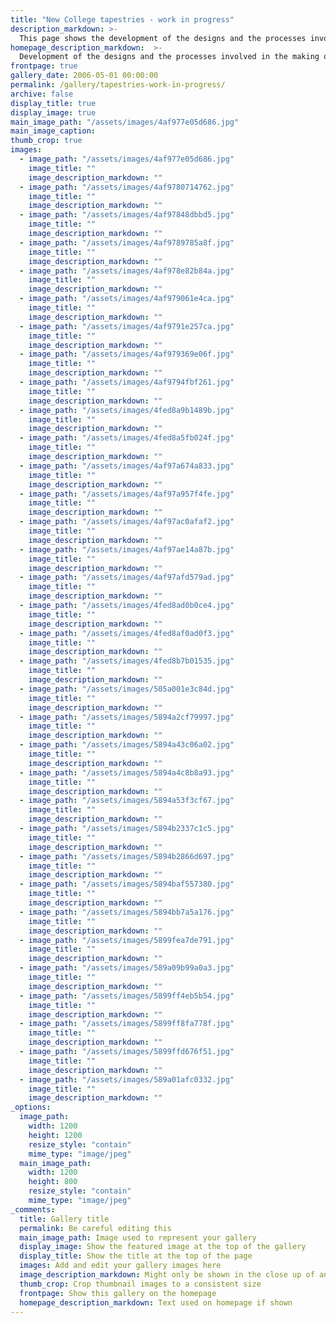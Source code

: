 ```yaml
---
title: "New College tapestries - work in progress"
description_markdown: >-
  This page shows the development of the designs and the processes involved in the making of the tapestries. The final designs were approved by the College Trustees in 2008 and after further research dyeing and sampling, work on the final pieces began in 2009.  Jeni says it has been a fascinating and rewarding journey over the last few years.
homepage_description_markdown:  >-
  Development of the designs and the processes involved in the making of the tapestries.
frontpage: true
gallery_date: 2006-05-01 00:00:00
permalink: /gallery/tapestries-work-in-progress/
archive: false
display_title: true
display_image: true
main_image_path: "/assets/images/4af977e05d686.jpg"
main_image_caption:
thumb_crop: true
images:
  - image_path: "/assets/images/4af977e05d686.jpg"
    image_title: ""
    image_description_markdown: ""
  - image_path: "/assets/images/4af9780714762.jpg"
    image_title: ""
    image_description_markdown: ""
  - image_path: "/assets/images/4af97848dbbd5.jpg"
    image_title: ""
    image_description_markdown: ""
  - image_path: "/assets/images/4af9789785a8f.jpg"
    image_title: ""
    image_description_markdown: ""
  - image_path: "/assets/images/4af978e82b84a.jpg"
    image_title: ""
    image_description_markdown: ""
  - image_path: "/assets/images/4af979061e4ca.jpg"
    image_title: ""
    image_description_markdown: ""
  - image_path: "/assets/images/4af9791e257ca.jpg"
    image_title: ""
    image_description_markdown: ""
  - image_path: "/assets/images/4af979369e06f.jpg"
    image_title: ""
    image_description_markdown: ""
  - image_path: "/assets/images/4af9794fbf261.jpg"
    image_title: ""
    image_description_markdown: ""
  - image_path: "/assets/images/4fed8a9b1489b.jpg"
    image_title: ""
    image_description_markdown: ""
  - image_path: "/assets/images/4fed8a5fb024f.jpg"
    image_title: ""
    image_description_markdown: ""
  - image_path: "/assets/images/4af97a674a833.jpg"
    image_title: ""
    image_description_markdown: ""
  - image_path: "/assets/images/4af97a957f4fe.jpg"
    image_title: ""
    image_description_markdown: ""
  - image_path: "/assets/images/4af97ac0afaf2.jpg"
    image_title: ""
    image_description_markdown: ""
  - image_path: "/assets/images/4af97ae14a87b.jpg"
    image_title: ""
    image_description_markdown: ""
  - image_path: "/assets/images/4af97afd579ad.jpg"
    image_title: ""
    image_description_markdown: ""
  - image_path: "/assets/images/4fed8ad0b0ce4.jpg"
    image_title: ""
    image_description_markdown: ""
  - image_path: "/assets/images/4fed8af0ad0f3.jpg"
    image_title: ""
    image_description_markdown: ""
  - image_path: "/assets/images/4fed8b7b01535.jpg"
    image_title: ""
    image_description_markdown: ""
  - image_path: "/assets/images/505a001e3c84d.jpg"
    image_title: ""
    image_description_markdown: ""
  - image_path: "/assets/images/5894a2cf79997.jpg"
    image_title: ""
    image_description_markdown: ""
  - image_path: "/assets/images/5894a43c06a02.jpg"
    image_title: ""
    image_description_markdown: ""
  - image_path: "/assets/images/5894a4c8b8a93.jpg"
    image_title: ""
    image_description_markdown: ""
  - image_path: "/assets/images/5894a53f3cf67.jpg"
    image_title: ""
    image_description_markdown: ""
  - image_path: "/assets/images/5894b2337c1c5.jpg"
    image_title: ""
    image_description_markdown: ""
  - image_path: "/assets/images/5894b2866d697.jpg"
    image_title: ""
    image_description_markdown: ""
  - image_path: "/assets/images/5894baf557380.jpg"
    image_title: ""
    image_description_markdown: ""
  - image_path: "/assets/images/5894bb7a5a176.jpg"
    image_title: ""
    image_description_markdown: ""
  - image_path: "/assets/images/5899fea7de791.jpg"
    image_title: ""
    image_description_markdown: ""
  - image_path: "/assets/images/589a09b99a0a3.jpg"
    image_title: ""
    image_description_markdown: ""
  - image_path: "/assets/images/5899ff4eb5b54.jpg"
    image_title: ""
    image_description_markdown: ""
  - image_path: "/assets/images/5899ff8fa778f.jpg"
    image_title: ""
    image_description_markdown: ""
  - image_path: "/assets/images/5899ffd676f51.jpg"
    image_title: ""
    image_description_markdown: ""
  - image_path: "/assets/images/589a01afc0332.jpg"
    image_title: ""
    image_description_markdown: ""
_options:
  image_path:
    width: 1200
    height: 1200
    resize_style: "contain"
    mime_type: "image/jpeg"
  main_image_path:
    width: 1200
    height: 800
    resize_style: "contain"
    mime_type: "image/jpeg"
_comments:
  title: Gallery title
  permalink: Be careful editing this
  main_image_path: Image used to represent your gallery
  display_image: Show the featured image at the top of the gallery
  display_title: Show the title at the top of the page
  images: Add and edit your gallery images here
  image_description_markdown: Might only be shown in the close up of an image
  thumb_crop: Crop thumbnail images to a consistent size
  frontpage: Show this gallery on the homepage
  homepage_description_markdown: Text used on homepage if shown
---
```

